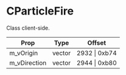 # CParticleFire
Class client-side.

|Prop|Type|Offset|
|---|:-:|:-:|
|m_vOrigin|vector|2932 \| 0xb74|
|m_vDirection|vector|2944 \| 0xb80|
